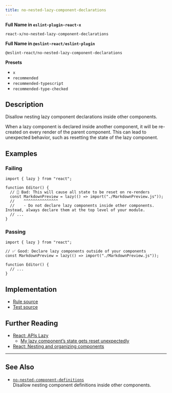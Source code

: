 ```yaml
---
title: no-nested-lazy-component-declarations
---
```


**Full Name in `eslint-plugin-react-x`**

```plain copy
react-x/no-nested-lazy-component-declarations
```

**Full Name in `@eslint-react/eslint-plugin`**

```plain copy
@eslint-react/no-nested-lazy-component-declarations
```

**Presets**

- `x`
- `recommended`
- `recommended-typescript`
- `recommended-type-checked`

## Description

Disallow nesting lazy component declarations inside other components.

When a lazy component is declared inside another component, it will be re-created on every render of the parent component. This can lead to unexpected behavior, such as resetting the state of the lazy component.

## Examples

### Failing

```tsx
import { lazy } from "react";

function Editor() {
  // 🔴 Bad: This will cause all state to be reset on re-renders
  const MarkdownPreview = lazy(() => import("./MarkdownPreview.js"));
  //    ^^^^^^^^^^^^^^^
  //    - Do not declare lazy components inside other components. Instead, always declare them at the top level of your module.
  // ...
}
```

### Passing

```tsx
import { lazy } from "react";

// ✅ Good: Declare lazy components outside of your components
const MarkdownPreview = lazy(() => import("./MarkdownPreview.js"));

function Editor() {
  // ...
}
```

## Implementation

- [Rule source](https://github.com/Rel1cx/eslint-react/tree/main/packages/plugins/eslint-plugin-react-x/src/rules/no-nested-lazy-component-declarations.ts)
- [Test source](https://github.com/Rel1cx/eslint-react/tree/main/packages/plugins/eslint-plugin-react-x/src/rules/no-nested-lazy-component-declarations.spec.ts)

## Further Reading

- [React: APIs Lazy](https://react.dev/reference/react/lazy)
  - [My lazy component’s state gets reset unexpectedly](https://react.dev/reference/react/lazy#my-lazy-components-state-gets-reset-unexpectedly)
- [React: Nesting and organizing components](https://react.dev/learn/your-first-component#nesting-and-organizing-components)

---

## See Also

- [`no-nested-component-definitions`](./no-nested-component-definitions.md)\
  Disallow nesting component definitions inside other components.
